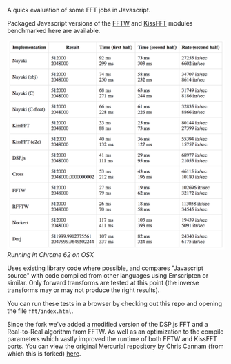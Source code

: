 A quick evaluation of some FFT jobs in Javascript.

Packaged Javascript versions of the
[FFTW](https://github.com/j-funk/fftw-js) and [KissFFT](https://github.com/j-funk/kissfft-js) modules 
benchmarked here are available.
 
![](screenshot.png)
*Running in Chrome 62 on OSX*


Uses existing library code where possible, and compares "Javascript source" with code compiled from other 
languages using Emscripten or similar. Only forward transforms are tested at this point (the inverse transforms 
may or may not produce the right results).

You can run these tests in a browser by checking out this repo and opening the file `fft/index.html`.

Since the fork we've added a modified version of the DSP.js FFT and a Real-to-Real algorithm from FFTW. As well as an
optimization to the compile parameters which vastly improved the runtime of both FFTW and KissFFT ports. 
You can view the original Mercurial repository by Chris Cannam 
(from which this is forked) [here](https://code.soundsoftware.ac.uk/projects/js-dsp-test).
